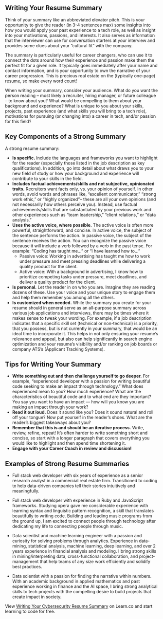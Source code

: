 ## Writing Your Resume Summary
Think of your summary like an abbreviated elevator pitch. This is your opportunity to give the reader (in 3-4 sentences max) some insights into how you would apply your past experience to a tech role, as well as insight into your motivations, passions, and interests.  It also serves as information that the interviewer can use for conversation starters at your interview and provides some clues about your “cultural fit” with the company.

The summary is particularly useful for career changers, who can use it to connect the dots around how their experience and passion make them the perfect fit for a given role. It typically goes immediately after your name and contact information, and is your opportunity to own the narrative of your career progression. This is precious real estate on the (typically one-page) resume, so make every word count!

When writing your summary, consider your audience. What do you want the person reading – most likely a recruiter, hiring manager, or future colleague – to know about you? What would be compelling to them about your background and experience? What is unique to you about your skills, projects, past experience (and what skills you will bring to a tech role), motivations for pursuing (or changing into) a career in tech, and/or passion for this field?

## Key Components of a Strong Summary

A strong resume summary:

- **Is specific.** Include the languages and frameworks you want to highlight for the reader (especially those listed in the job description as key qualifications). In addition, go into detail about what draws you to your new field of study or how your background and experience will contribute to your skills in the field.
- **Includes factual achievements/skills and not subjective, opinionated traits.** Recruiters want facts only, vs. your opinion of yourself. In other words, avoid words and phrases like, “excellent communicator,” “strong work ethic,” or “highly organized”– these are all your own opinions (and not necessarily how others perceive you). Instead, use factual achievements/skills that are substantiated by your previous work and other experiences such as “team leadership,” “client relations,” or “data analysis.”
- **Uses the active voice, where possible.** The active voice is often more powerful, straightforward, and concise. In active voice, the subject of the sentence performs the action. In passive voice, the subject of the sentence receives the action. You can recognize the passive voice because it will include a verb followed by a verb in the past tense. For example: “Coding has taught me…” or “I have learned how to…”
  - Passive voice: Working in advertising has taught me how to work under pressure and meet pressing deadlines while delivering a quality product for the client.
  - Active voice: With a background in advertising, I know how to prioritize competing tasks under pressure, meet deadlines, and deliver a quality product for the client.
- **Is personal.** Let the reader in on who you are. Imagine they are reading dozens of these. Use your voice and your unique story to engage them and help them remember you among all the others.
- **Is customized when needed.** While the summary you create for your resume should in general serve as an all-purpose summary across various job applications and interviews, there may be times where it makes sense to tweak your wording. For example, if a job description indicates that a specific skill set (technical or non-technical) is a priority, that you possess, but is not currently in your summary, that would be an ideal time to incorporate it. This helps in not only ensuring your resume’s relevance and appeal, but also can help significantly in search engine optimization and your resume’s visibility and/or ranking on job boards or company ATS’s (Applicant Tracking Systems).

## Tips for Writing Your Summary

- **Write something out and then challenge yourself to go deeper.** For example, “experienced developer with a passion for writing beautiful code seeking to make an impact through technology.” What does experienced mean to you? How much experience? What are the characteristics of beautiful code and to what end are they important? You say you want to have an impact — how will you know you are making an impact through your work?
- **Read it out loud.** Does it sound like you? Does it sound natural and roll off your tongue? Now put yourself in the reader’s shoes. What are the reader’s biggest takeaways about you?
- **Remember that this is and should be an iterative process.** Write, review, refine, repeat! It’s often harder to write something short and concise, so start with a longer paragraph that covers everything you would like to highlight and then spend time shortening it.
- **Engage with your Career Coach in review and discussion!**

## Examples of Strong Resume Summaries

- Full stack web developer with six years of experience as a senior research analyst in a commercial real estate firm. Transitioned to coding to help data-driven companies tell their stories intuitively and meaningfully.

- Full stack web developer with experience in Ruby and JavaScript frameworks. Studying opera gave me considerable experience with learning syntax and linguistic pattern recognition, a skill that translates beautifully to writing code. Building and leading music programs from the ground up, I am excited to connect people through technology after dedicating my life to connecting people through music.

- Data scientist and machine learning engineer with a passion and curiosity for solving problems through analytics. Experience in data-mining, statistical analysis, machine learning, deep learning, and over 2 years experience in financial analysis and modeling. I bring strong skills in mining/interpreting data, cross-functional collaboration, and project-management that help teams of any size work efficiently and solidify best practices. 

- Data scientist with a passion for finding the narrative within numbers. With an academic background in applied mathematics and past experience working in finance and the AI space, I bring strong analytical skills to tech projects with the compelling desire to build projects that create impact in society.

<p class='util--hide'>View <a href='https://learn.co/lessons/writing-your-cybersecurity-resume-summary'>Writing Your Cybersecurity Resume Summary</a> on Learn.co and start learning to code for free.</p>
